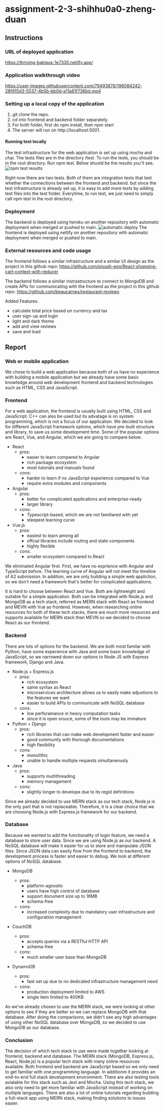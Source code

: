 # assignment-2-3-shihhu0a0-zheng-duan
## Instructions
### URL of deployed application
https://thriving-baklava-1e7330.netlify.app/

### Application walkthrough video

https://user-images.githubusercontent.com/79493876/196084242-28f915d3-5537-4b5b-bb0d-e11a81f736bd.mp4

### Setting up a local copy of the application
1. git clone the repo.
2. cd into frontend and backend folder separately.
3. For both folder, first do npm install, then npm start
4. The server will run on http://localhost:5001.

#### Running test locally
The test infrastructure for the web application is set up using mocha and chai. The tests files are in the directory /test.
To run the tests, you should be in the root directory. Run npm test. Below shuold be the results you'll see.
![npm test results](https://user-images.githubusercontent.com/79493876/196078658-e3956099-a342-4311-b95c-6dfd1a5298f1.png)

Right now there are two tests. Both of them are integration tests that test whether the connections between the frontend and backend. but since the test infrastructure is already set up, it is easy to add more tests by adding test files into the test folder. Everytime, to run test, we just need to simply call npm test in the root directory.

### Deployment
The backend is deployed using heroku on another repository with automatic deployment when merged or pushed to main.
![automatic deploy](https://user-images.githubusercontent.com/79493876/196076008-4a4035ac-031e-4d80-b5c5-14259a125234.jpeg)
The frontend is deployed using netlify on another repository with automatic deployment when merged or pushed to main.

### External resources and code usage
The frontend follows a similar infrastructure and a similar UI design as the project in this github repo: https://github.com/piyush-eon/React-shopping-cart-context-with-reducer

The backend follows a similar instrastructure to connect to MongoDB and create APIs for communicating with the frontend as the project in this github repo: https://github.com/beaucarnes/restaurant-reviews

Added Features:
- calculate total price based on currency and tax
- user sign-up and login
- light and dark theme
- add and view reviews
- save and load

## Report

### Web or mobile application
We chose to build a web application because both of us have no experience with building a mobile application but we already have some basic knowledge around web development frontend and backend technologies such as HTML, CSS and JavaScript. 

### Frontend
For a web application, the frontend is usually built using HTML, CSS and JavaScript. C++ can also be used but its advatage is on system programming, which is not a focus of our application. We decided to look for different JavaScript framework options, which have pre-built structure and library, to save us some development time. Some of the popular options are React, Vue, and Angular, which we are going to compare below.
- React
    - pros: 
        - easier to learn compared to Angular
        - rich package ecosystem
        - most tutorials and manuals found 
    - cons: 
        - harder to learn if no JavaScript experience compared to Vue
        - require extra modules and components
- Angular
    - pros: 
        - better for complicated applications and enterprise-ready
        - larger library
    - cons: 
        - Typescript-based, which we are not familiared with yet
        - steepest learning curve
- Vue.js
    - pros: 
        - easiest to learn among all
        - offcial libraries include routing and state components
        - highly flexible
    - cons: 
        - smaller ecosystem compared to React 

We eliminated Angular first. First, we have no exprience with Angular and TypeScript before. The learning curve of Angular will not meet the timeline of A2 submission. In addition, we are only building a simple web appliction, so we don't need a framework that's better for complicated applications. 

It is hard to choose between React and Vue. Both are lightweight and suitable for a simple application. Both can be integrated with Node.js and MongoDB as a tech stack, referred as MERN stack with React as frontend and MEVN with Vue as frontend. However, when researching online resources for both of these tech stacks, there are much more resources and supports available for MERN stack than MEVN so we decided to choose React as our frontend.

### Backend
There are lots of options for the backend. We are both most familar with Python, have some experience with Java and some basic knowledge of JavaScript, so we narrowed down our options to Node JS with Express framework, Django and Java. 
- Node.js + Express.js
    - pros:
        - rich ecosystem 
        - same syntax as React
        - microservices architecture allows us to easily make adjustions to the features we want 
        - easier to build APIs to communicate with NoSQL database
    - cons:
        -  low perforamance in heavy computation tasks
        -  since it is open srouce, some of the tools may be immature
- Python + Django
    - pros:
        - rich libraries that can make web development faster and easier 
        - good community with thorough documentations
        - high flexibility
    - cons:
        - monolithic
        - unable to handle multiple requests simultaneously
- Java
    - pros:
        - supports multithreading 
        - memory management
    - cons: 
        - slightly longer to develope due to its regid definitions

Since we already decided to use MERN stack as our tech stack, Node.js is the only part that is not replaceable. Therefore, it is a clear choice that we are choosing Node.js with Express.js framework for our backend.

### Database
Because we wanted to add the functionality of login feature, we need a database to store user data. Since we are using Node.js as our backend. A NoSQL database will make it easier for us to store and manipulate JSON files. Since JSON data can easily flow from the frontend to backend, the development process is faster and easier to debug. We look at different options of NoSQL database.
- MongoDB
    - pros:
        - platform-agnostic
        - users have high control of database
        - support document size up to 16MB
        - schema-free 
    - cons:
        - increased complexity due to mandatory user infrastructure and configuration management
- CouchDB
    - pros:
        - accepts queries via a RESTful HTTP API
        - schema-free
    - cons: 
        - much smaller user base than MongoDB

- DynamoDB
    - pros:
        - fast set up due to no dedicated infrastructure management need
    - cons:
        - production deployment limited to AWS
        - single item limited to 400KB

As we've already chosen to use the MERN stack, we were looking at other options to see if they are better so we can replace MongoDB with that database. After doing the comparisons, we didn't see any high advantages of using other NoSQL database over MongoDB, so we decided to use MongoDB as our database.

### Conclusion
The decision of which tech stack to use were made together looking at frontend, backend and database. The MERN stack (MongoDB, Express.js, React, Node.js) is a popular tech stack with many online resources available. Both frontend and backend are JavaScript based so we only need to get familiar with one programming language. In additionm it provides an end-to-end full stack development environment. There are also testing tools avialable for this stack such as Jest and Mocha. Using this tech stack, we also only need to get more familiar with JavaScript instead of working on multiple languages. There are also a lot of online tutorials regarding building a full-stack app using MERN stack, making finding solutions to issues easier. 
